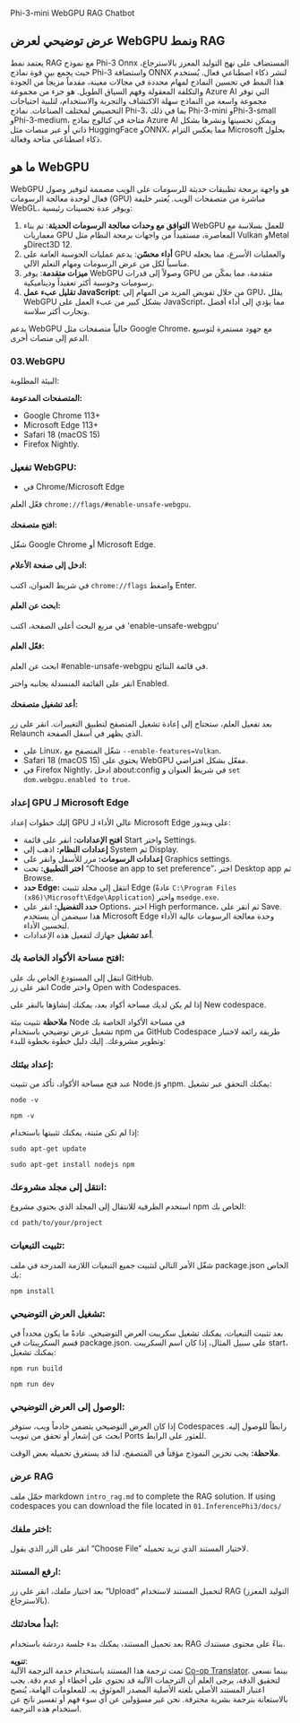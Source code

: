 <!--
CO_OP_TRANSLATOR_METADATA:
{
  "original_hash": "4aac6b8a5dcbbe9a32b47be30340cac2",
  "translation_date": "2025-05-07T10:18:04+00:00",
  "source_file": "code/08.RAG/rag_webgpu_chat/README.md",
  "language_code": "ar"
}
-->
Phi-3-mini WebGPU RAG Chatbot

## عرض توضيحي لعرض WebGPU ونمط RAG  
يعتمد نمط RAG مع نموذج Phi-3 Onnx المستضاف على نهج التوليد المعزز بالاسترجاع، حيث يجمع بين قوة نماذج Phi-3 واستضافة ONNX لنشر ذكاء اصطناعي فعال. يُستخدم هذا النمط في تحسين النماذج لمهام محددة في مجالات معينة، مقدماً مزيجاً من الجودة والتكلفة المعقولة وفهم السياق الطويل. هو جزء من مجموعة Azure AI التي توفر مجموعة واسعة من النماذج سهلة الاكتشاف والتجربة والاستخدام، لتلبية احتياجات التخصيص لمختلف الصناعات. نماذج Phi-3، بما في ذلك Phi-3-mini وPhi-3-small وPhi-3-medium، متاحة في كتالوج نماذج Azure AI ويمكن تحسينها ونشرها بشكل ذاتي أو عبر منصات مثل HuggingFace وONNX، مما يعكس التزام Microsoft بحلول ذكاء اصطناعي متاحة وفعالة.

## ما هو WebGPU  
WebGPU هو واجهة برمجة تطبيقات حديثة للرسومات على الويب مصممة لتوفير وصول فعال لوحدة معالجة الرسومات (GPU) مباشرة من متصفحات الويب. يُعتبر خليفة WebGL، ويوفر عدة تحسينات رئيسية:

1. **التوافق مع وحدات معالجة الرسومات الحديثة**: تم بناء WebGPU للعمل بسلاسة مع معماريات GPU المعاصرة، مستفيداً من واجهات برمجة النظام مثل Vulkan وMetal وDirect3D 12.  
2. **أداء محسّن**: يدعم عمليات الحوسبة العامة على GPU والعمليات الأسرع، مما يجعله مناسباً لكل من عرض الرسومات ومهام التعلم الآلي.  
3. **ميزات متقدمة**: يوفر WebGPU وصولاً إلى قدرات GPU متقدمة، مما يمكّن من رسوميات وحوسبة أكثر تعقيداً وديناميكية.  
4. **تقليل عبء عمل JavaScript**: من خلال تفويض المزيد من المهام إلى GPU، يقلل WebGPU بشكل كبير من عبء العمل على JavaScript، مما يؤدي إلى أداء أفضل وتجارب أكثر سلاسة.

يدعم WebGPU حالياً متصفحات مثل Google Chrome، مع جهود مستمرة لتوسيع الدعم إلى منصات أخرى.

### 03.WebGPU  
البيئة المطلوبة:

**المتصفحات المدعومة:**  
- Google Chrome 113+  
- Microsoft Edge 113+  
- Safari 18 (macOS 15)  
- Firefox Nightly.

### تفعيل WebGPU:

- في Chrome/Microsoft Edge  

فعّل العلم `chrome://flags/#enable-unsafe-webgpu`.

#### افتح متصفحك:  
شغّل Google Chrome أو Microsoft Edge.

#### ادخل إلى صفحة الأعلام:  
في شريط العنوان، اكتب `chrome://flags` واضغط Enter.

#### ابحث عن العلم:  
في مربع البحث أعلى الصفحة، اكتب 'enable-unsafe-webgpu'

#### فعّل العلم:  
ابحث عن العلم #enable-unsafe-webgpu في قائمة النتائج.  

انقر على القائمة المنسدلة بجانبه واختر Enabled.

#### أعد تشغيل متصفحك:  

بعد تفعيل العلم، ستحتاج إلى إعادة تشغيل المتصفح لتطبيق التغييرات. انقر على زر Relaunch الذي يظهر في أسفل الصفحة.

- على Linux، شغّل المتصفح مع `--enable-features=Vulkan`.  
- Safari 18 (macOS 15) يحتوي على WebGPU مفعّل بشكل افتراضي.  
- في Firefox Nightly، ادخل about:config في شريط العنوان و `set dom.webgpu.enabled to true`.

### إعداد GPU لـ Microsoft Edge  

إليك خطوات إعداد GPU عالي الأداء لـ Microsoft Edge على ويندوز:

- **افتح الإعدادات:** انقر على قائمة Start واختر Settings.  
- **إعدادات النظام:** اذهب إلى System ثم Display.  
- **إعدادات الرسومات:** مرر للأسفل وانقر على Graphics settings.  
- **اختر التطبيق:** تحت “Choose an app to set preference”، اختر Desktop app ثم Browse.  
- **حدد Edge:** انتقل إلى مجلد تثبيت Edge (عادةً `C:\Program Files (x86)\Microsoft\Edge\Application`) واختر `msedge.exe`.  
- **حدد التفضيل:** انقر على Options، اختر High performance، ثم انقر على Save.  
هذا سيضمن أن يستخدم Microsoft Edge وحدة معالجة الرسومات عالية الأداء لتحسين الأداء.  
- **أعد تشغيل** جهازك لتفعيل هذه الإعدادات.

### افتح مساحة الأكواد الخاصة بك:  
انتقل إلى المستودع الخاص بك على GitHub.  
انقر على زر Code واختر Open with Codespaces.

إذا لم يكن لديك مساحة أكواد بعد، يمكنك إنشاؤها بالنقر على New codespace.

**ملاحظة** تثبيت بيئة Node في مساحة الأكواد الخاصة بك  
تشغيل عرض توضيحي باستخدام npm من GitHub Codespace طريقة رائعة لاختبار وتطوير مشروعك. إليك دليل خطوة بخطوة للبدء:

### إعداد بيئتك:  
عند فتح مساحة الأكواد، تأكد من تثبيت Node.js وnpm. يمكنك التحقق عبر تشغيل:  
```
node -v
```  
```
npm -v
```

إذا لم تكن مثبتة، يمكنك تثبيتها باستخدام:  
```
sudo apt-get update
```  
```
sudo apt-get install nodejs npm
```

### انتقل إلى مجلد مشروعك:  
استخدم الطرفية للانتقال إلى المجلد الذي يحتوي مشروع npm الخاص بك:  
```
cd path/to/your/project
```

### تثبيت التبعيات:  
شغّل الأمر التالي لتثبيت جميع التبعيات اللازمة المدرجة في ملف package.json الخاص بك:

```
npm install
```

### تشغيل العرض التوضيحي:  
بعد تثبيت التبعيات، يمكنك تشغيل سكريبت العرض التوضيحي. عادةً ما يكون محدداً في قسم السكريبتات في package.json. على سبيل المثال، إذا كان اسم السكريبت start، يمكنك تشغيل:

```
npm run build
```  
```
npm run dev
```

### الوصول إلى العرض التوضيحي:  
إذا كان العرض التوضيحي يتضمن خادماً ويب، ستوفر Codespaces رابطاً للوصول إليه. ابحث عن إشعار أو تحقق من تبويب Ports للعثور على الرابط.

**ملاحظة:** يجب تخزين النموذج مؤقتاً في المتصفح، لذا قد يستغرق تحميله بعض الوقت.

### عرض RAG  
حمّل ملف markdown `intro_rag.md` to complete the RAG solution. If using codespaces you can download the file located in `01.InferencePhi3/docs/`

### اختر ملفك:  
انقر على الزر الذي يقول “Choose File” لاختيار المستند الذي تريد تحميله.

### ارفع المستند:  
بعد اختيار ملفك، انقر على زر “Upload” لتحميل المستند لاستخدام RAG (التوليد المعزز بالاسترجاع).

### ابدأ محادثتك:  
بعد تحميل المستند، يمكنك بدء جلسة دردشة باستخدام RAG بناءً على محتوى مستندك.

**تنويه**:  
تمت ترجمة هذا المستند باستخدام خدمة الترجمة الآلية [Co-op Translator](https://github.com/Azure/co-op-translator). بينما نسعى لتحقيق الدقة، يرجى العلم أن الترجمات الآلية قد تحتوي على أخطاء أو عدم دقة. يجب اعتبار المستند الأصلي بلغته الأصلية المصدر الموثوق به. للمعلومات الهامة، يُنصح بالاستعانة بترجمة بشرية محترفة. نحن غير مسؤولين عن أي سوء فهم أو تفسير ناتج عن استخدام هذه الترجمة.